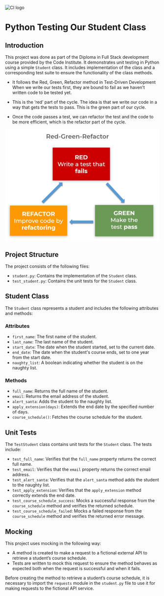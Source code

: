![CI logo](https://codeinstitute.s3.amazonaws.com/fullstack/ci_logo_small.png)

# Python Testing Our Student Class

## Introduction

This project was done as part of the Diploma in Full Stack development course provided by the Code Institute. It demonstrates unit testing in Python using a simple `Student` class. It includes implementation of the class and a corresponding test suite to ensure the functionality of the class methods.

- It follows the Red, Green, Refactor method in Test-Driven Development
When we write our tests first, they are bound to fail as we haven’t written code to be tested yet.

- This is the ‘red’ part of the cycle. The idea  is that we write our code in a way that gets the tests to pass. This is the green part of  our cycle.

- Once the code passes a test, we can refactor the test and the code to be more efficient,  which is the refactor part of the cycle.

![](red_green_factor.png)

## Project Structure

The project consists of the following files:
- `student.py`: Contains the implementation of the `Student` class.
- `test_student.py`: Contains the unit tests for the `Student` class.

## Student Class

The `Student` class represents a student and includes the following attributes and methods:

### Attributes
- `first_name`: The first name of the student.
- `last_name`: The last name of the student.
- `start_date`: The date when the student started, set to the current date.
- `end_date`: The date when the student's course ends, set to one year from the start date.
- `naughty_list`: A boolean indicating whether the student is on the naughty list.

### Methods
- `full_name`: Returns the full name of the student.
- `email`: Returns the email address of the student.
- `alert_santa`: Adds the student to the naughty list.
- `apply_extension(days)`: Extends the end date by the specified number of days.
- `course_schedule()`: Fetches the course schedule for the student.

## Unit Tests

The `TestStudent` class contains unit tests for the `Student` class. The tests include:

- `test_full_name`: Verifies that the `full_name` property returns the correct full name.
- `test_email`: Verifies that the `email` property returns the correct email address.
- `test_alert_santa`: Verifies that the `alert_santa` method adds the student to the naughty list.
- `test_apply_extension`: Verifies that the `apply_extension` method correctly extends the end date.
- `test_course_schedule_success`: Mocks a successful response from the `course_schedule` method and verifies the returned schedule.
- `test_course_schedule_failed`: Mocks a failed response from the `course_schedule` method and verifies the returned error message.

## Mocking

This project uses mocking in the following way:
- A method is created to make a request to a fictional external API to retrieve a student’s course schedule.
- Tests are written to mock this request to ensure the method behaves as expected both when the request is successful and when it fails.

Before creating the method to retrieve a student’s course schedule, it is necessary to import the `requests` module in the `student.py` file to use it for making requests to the fictional API service.


